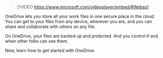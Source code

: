 > [!VIDEO https://www.microsoft.com/videoplayer/embed/RWebsp]

OneDrive lets you store all your work files in one secure place in the cloud. You can get to your files from any device, wherever you are, and you can share and collaborate with others on any file. 

On OneDrive, your files are backed up and protected. And you control if and when other folks can see them. 

Now, learn how to get started with OneDrive.